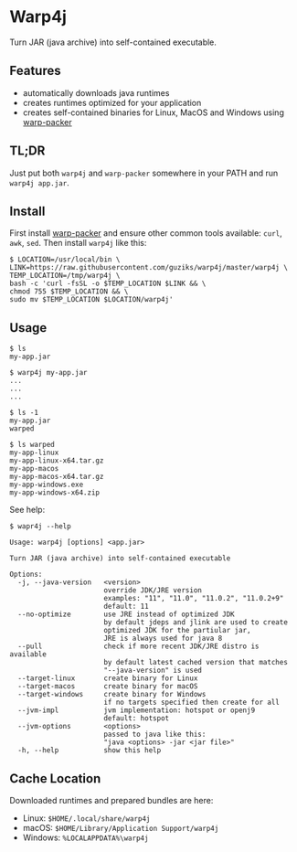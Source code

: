 # Warp4j

Turn JAR (java archive) into self-contained executable. 

## Features

- automatically downloads java runtimes
- creates runtimes optimized for your application
- creates self-contained binaries for Linux, MacOS and Windows using [warp-packer](https://github.com/dgiagio/warp)

## TL;DR

Just put both `warp4j` and `warp-packer` somewhere in your PATH and run `warp4j app.jar`.

## Install

First install [warp-packer](https://github.com/dgiagio/warp/releases) and ensure other common tools available: `curl`, `awk`, `sed`. Then install `warp4j` like this:

```
$ LOCATION=/usr/local/bin \
LINK=https://raw.githubusercontent.com/guziks/warp4j/master/warp4j \
TEMP_LOCATION=/tmp/warp4j \
bash -c 'curl -fsSL -o $TEMP_LOCATION $LINK && \
chmod 755 $TEMP_LOCATION && \
sudo mv $TEMP_LOCATION $LOCATION/warp4j'
```

## Usage

```
$ ls
my-app.jar

$ warp4j my-app.jar
...
...
...

$ ls -1
my-app.jar
warped

$ ls warped
my-app-linux
my-app-linux-x64.tar.gz
my-app-macos
my-app-macos-x64.tar.gz
my-app-windows.exe
my-app-windows-x64.zip
```

See help:

```
$ wapr4j --help

Usage: warp4j [options] <app.jar>

Turn JAR (java archive) into self-contained executable

Options:
  -j, --java-version   <version>
                       override JDK/JRE version
                       examples: "11", "11.0", "11.0.2", "11.0.2+9"
                       default: 11
  --no-optimize        use JRE instead of optimized JDK
                       by default jdeps and jlink are used to create
                       optimized JDK for the partiular jar,
                       JRE is always used for java 8
  --pull               check if more recent JDK/JRE distro is available
                       by default latest cached version that matches
                       "--java-version" is used
  --target-linux       create binary for Linux
  --target-macos       create binary for macOS
  --target-windows     create binary for Windows
                       if no targets specified then create for all
  --jvm-impl           jvm implementation: hotspot or openj9
                       default: hotspot
  --jvm-options        <options>
                       passed to java like this:
                       "java <options> -jar <jar file>"
  -h, --help           show this help
```

## Cache Location

Downloaded runtimes and prepared bundles are here:

- Linux: `$HOME/.local/share/warp4j`
- macOS: `$HOME/Library/Application Support/warp4j`
- Windows: `%LOCALAPPDATA%\warp4j`
